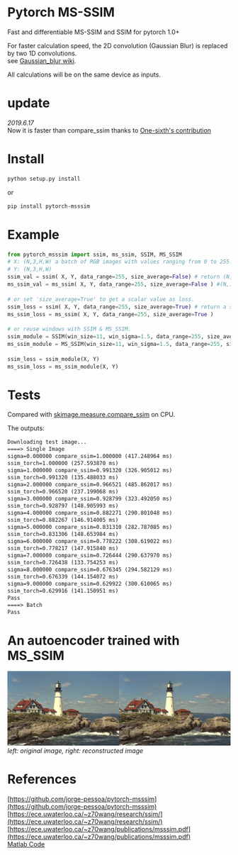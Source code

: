 # Pytorch MS-SSIM

Fast and differentiable MS-SSIM and SSIM for pytorch 1.0+

For faster calculation speed, the 2D convolution (Gaussian Blur) is replaced by two 1D convolutions.  
see [Gaussian_blur wiki](https://en.wikipedia.org/wiki/Gaussian_blur#Implementation).

All calculations will be on the same device as inputs.

# update
_2019.6.17_  
Now it is faster than compare_ssim thanks to [One-sixth's contribution](https://github.com/VainF/pytorch-msssim/issues/3)

# Install
```bash
python setup.py install
```
or
```bash
pip install pytorch-msssim
```

# Example

```python
from pytorch_msssim import ssim, ms_ssim, SSIM, MS_SSIM
# X: (N,3,H,W) a batch of RGB images with values ranging from 0 to 255.
# Y: (N,3,H,W)  
ssim_val = ssim( X, Y, data_range=255, size_average=False) # return (N,)
ms_ssim_val = ms_ssim( X, Y, data_range=255, size_average=False ) #(N,)

# or set 'size_average=True' to get a scalar value as loss.
ssim_loss = ssim( X, Y, data_range=255, size_average=True) # return a scalar value
ms_ssim_loss = ms_ssim( X, Y, data_range=255, size_average=True )

# or reuse windows with SSIM & MS_SSIM. 
ssim_module = SSIM(win_size=11, win_sigma=1.5, data_range=255, size_average=True, channel=3)
ms_ssim_module = MS_SSIM(win_size=11, win_sigma=1.5, data_range=255, size_average=True, channel=3)

ssim_loss = ssim_module(X, Y)
ms_ssim_loss = ms_ssim_module(X, Y)
```

# Tests

Compared with [skimage.measure.compare_ssim](https://scikit-image.org/docs/dev/api/skimage.measure.html#skimage.measure.compare_ssim) on CPU.

The outputs:
```
Downloading test image...
====> Single Image
sigma=0.000000 compare_ssim=1.000000 (417.248964 ms) ssim_torch=1.000000 (257.593870 ms)
sigma=1.000000 compare_ssim=0.991320 (326.905012 ms) ssim_torch=0.991320 (135.488033 ms)
sigma=2.000000 compare_ssim=0.966521 (485.862017 ms) ssim_torch=0.966520 (237.199068 ms)
sigma=3.000000 compare_ssim=0.928799 (323.492050 ms) ssim_torch=0.928797 (148.905993 ms)
sigma=4.000000 compare_ssim=0.882271 (290.801048 ms) ssim_torch=0.882267 (146.914005 ms)
sigma=5.000000 compare_ssim=0.831310 (282.787085 ms) ssim_torch=0.831306 (148.653984 ms)
sigma=6.000000 compare_ssim=0.778222 (308.619022 ms) ssim_torch=0.778217 (147.915840 ms)
sigma=7.000000 compare_ssim=0.726444 (290.637970 ms) ssim_torch=0.726438 (133.754253 ms)
sigma=8.000000 compare_ssim=0.676345 (294.582129 ms) ssim_torch=0.676339 (144.154072 ms)
sigma=9.000000 compare_ssim=0.629922 (300.610065 ms) ssim_torch=0.629916 (141.150951 ms)
Pass
====> Batch
Pass
```

# An autoencoder trained with MS_SSIM

![results](https://github.com/VainF/Images/blob/master/pytorch_msssim/ae_ms_ssim.jpg)
*left: original image, right: reconstructed image*

# References

[https://github.com/jorge-pessoa/pytorch-msssim](https://github.com/jorge-pessoa/pytorch-msssim)  
[https://ece.uwaterloo.ca/~z70wang/research/ssim/](https://ece.uwaterloo.ca/~z70wang/research/ssim/)  
[https://ece.uwaterloo.ca/~z70wang/publications/msssim.pdf](https://ece.uwaterloo.ca/~z70wang/publications/msssim.pdf)  
[Matlab Code](https://ece.uwaterloo.ca/~z70wang/research/iwssim/)  
